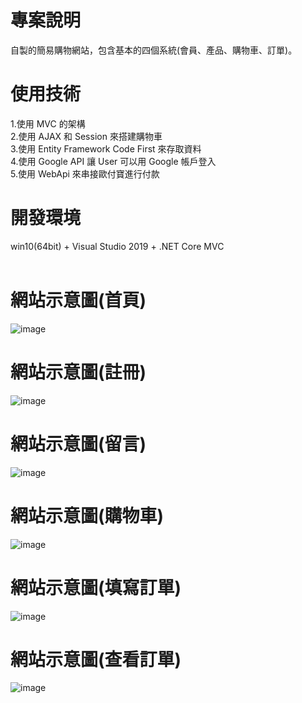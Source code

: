 # 專案說明  
自製的簡易購物網站，包含基本的四個系統(會員、產品、購物車、訂單)。  
  
# 使用技術  
1.使用 MVC 的架構  
2.使用 AJAX 和 Session 來搭建購物車   
3.使用 Entity Framework Code First 來存取資料  
4.使用 Google API 讓 User 可以用 Google 帳戶登入  
5.使用 WebApi 來串接歐付寶進行付款 
  
# 開發環境  
win10(64bit) + Visual Studio 2019 + .NET Core MVC  
&emsp;
&emsp;
# 網站示意圖(首頁)    
![image](https://github.com/Jacky20200711/ShoppingApp_CoreMVC/blob/master/DEMO1.PNG?raw=true)
&emsp;
&emsp;
&emsp;
# 網站示意圖(註冊)   
![image](https://github.com/Jacky20200711/ShoppingApp_CoreMVC/blob/master/DEMO2.PNG?raw=true)
&emsp;
&emsp;
&emsp;
# 網站示意圖(留言)   
![image](https://github.com/Jacky20200711/ShoppingApp_CoreMVC/blob/master/DEMO3.PNG?raw=true)
&emsp;
&emsp;
&emsp;
# 網站示意圖(購物車)   
![image](https://github.com/Jacky20200711/ShoppingApp_CoreMVC/blob/master/DEMO4.PNG?raw=true)
&emsp;
&emsp;
&emsp;
# 網站示意圖(填寫訂單)   
![image](https://github.com/Jacky20200711/ShoppingApp_CoreMVC/blob/master/DEMO5.PNG?raw=true)
&emsp;
&emsp;
&emsp;
# 網站示意圖(查看訂單)    
![image](https://github.com/Jacky20200711/ShoppingApp_CoreMVC/blob/master/DEMO6.PNG?raw=true)
&emsp;
&emsp;
&emsp;